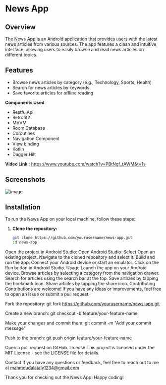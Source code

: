 # News App

## Overview
The News App is an Android application that provides users with the latest news articles from various sources. The app features a clean and intuitive interface, allowing users to easily browse and read news articles on different topics.

## Features
- Browse news articles by category (e.g., Technology, Sports, Health)
- Search for news articles by keywords
- Save favorite articles for offline reading

**Components Used**  

- RestfulApi 
- Retrofit2
- MVVM
- Room Database
- Coroutines
- Navigation Component
- View binding 
- Kotlin
- Dagger Hilt

 **Video Link** : https://www.youtube.com/watch?v=PBtNgf_tAWM&t=1s

## Screenshots
![image](https://github.com/user-attachments/assets/eca96b7f-8d39-4f84-99b6-f6c781bb01e7)



## Installation
To run the News App on your local machine, follow these steps:

1. **Clone the repository:**
   ```bash
   git clone https://github.com/yourusername/news-app.git
   cd news-app

Open the project in Android Studio:
Open Android Studio.
Select Open an existing project.
Navigate to the cloned repository and select it.
Build and run the app:
Connect your Android device or start an emulator.
Click on the Run button in Android Studio.
Usage
Launch the app on your Android device.
Browse articles by selecting a category from the navigation drawer.
Search for articles using the search bar at the top.
Save articles by tapping the bookmark icon.
Share articles by tapping the share icon.
Contributing
Contributions are welcome! If you have any ideas or improvements, feel free to open an issue or submit a pull request.

Fork the repository:
git fork https://github.com/yourusername/news-app.git

Create a new branch:
git checkout -b feature/your-feature-name

Make your changes and commit them:
git commit -m "Add your commit message"

Push to the branch:
git push origin feature/your-feature-name

Open a pull request on GitHub.
License
This project is licensed under the MIT License - see the LICENSE file for details.

Contact
If you have any questions or feedback, feel free to reach out to me at mahmoudalataly1234@gmail.com

Thank you for checking out the News App! Happy coding!





